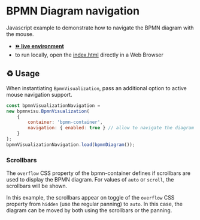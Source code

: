 # BPMN Diagram navigation

Javascript example to demonstrate how to navigate the BPMN diagram with the mouse.
- [__⏩ live environment__](https://cdn.statically.io/gh/process-analytics/bpmn-visualization-examples/master/examples/diagram-navigation/diagram-navigation/index.html)
- to run locally, open the [index.html](index.html) directly in a Web Browser

## ♻️ Usage

When instantiating `BpmnVisualization`, pass an additional option to active mouse navigation support.

```javascript
const bpmnVisualizationNavigation = 
new bpmnvisu.BpmnVisualization(
    {
        container: 'bpmn-container',
        navigation: { enabled: true } // allow to navigate the diagram with the mouse
    }
);
bpmnVisualizationNavigation.load(bpmnDiagram());
```

### Scrollbars

The `overflow` CSS property of the bpmn-container defines if scrollbars are used to display the BPMN diagram.
For values of `auto` or `scroll`, the scrollbars will be shown.

In this example, the scrollbars appear on toggle of the `overflow` CSS property from `hidden` (use the regular panning) to `auto`. In this case, the diagram can be moved
by both using the scrollbars or the panning.
